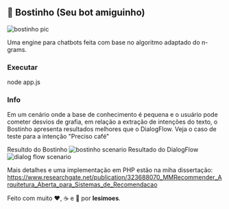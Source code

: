 ## :poop: Bostinho (Seu bot amiguinho)

![bostinho pic](https://media.giphy.com/media/l0MYSMV95h0NY6L1m/giphy.gif)


Uma engine para chatbots feita com base no algoritmo adaptado do n-grams.


### Executar
node app.js


### Info
Em um cenário onde a base de conhecimento é pequena e o usuário pode cometer desvios de grafia, em relação a extração de intenções do texto, o Bostinho apresenta resultados melhores que o DialogFlow. Veja o caso de teste para a intenção "Preciso café"

Resultdo do Bostinho
![bostinho scenario](https://i.imgur.com/Zll3IQb.gif)
Resultado do DialogFlow
![dialog flow scenario](https://i.imgur.com/XZ8XsIc.gif)




Mais detalhes e uma implementação em PHP estão na miha dissertação: https://www.researchgate.net/publication/323688070_MMRecommender_Arquitetura_Aberta_para_Sistemas_de_Recomendacao





Feito com muito :heart:, :coffee: e :beer: por **lesimoes**.
